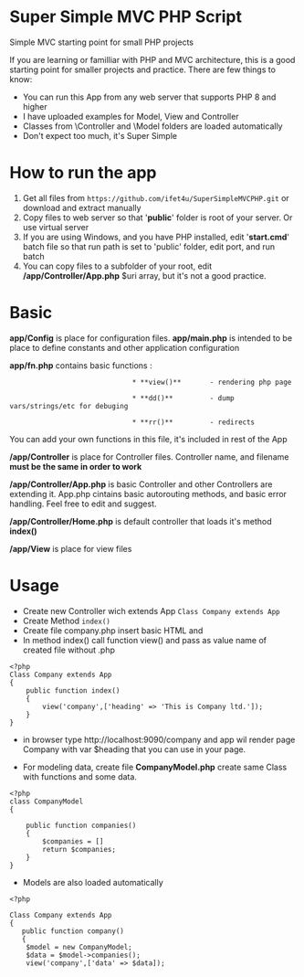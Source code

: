 
# Super Simple MVC PHP Script
Simple MVC starting point for small PHP projects

If you are learning or familliar with PHP and MVC architecture, this is a good starting point for smaller projects and practice. 
There are few things to know:
  * You can run this App from any web server that supports PHP 8 and higher
  * I have uploaded examples for Model, View and Controller
  * Classes from \Controller and \Model folders are loaded automatically
  * Don't expect too much, it's Super Simple

# How to run the app 
  1. Get all files from `https://github.com/ifet4u/SuperSimpleMVCPHP.git` or download and extract manually
  2. Copy files to web server so that '**public**' folder is root of your server. Or use virtual server 
  3. If you are using Windows, and you have PHP installed, edit '**start.cmd**' batch file so that run path is set to 'public' folder, edit port, and run batch 
  4. You can copy files to a subfolder of your root, edit **/app/Controller/App.php** $uri array, but it's not a good practice.

# Basic
  **app/Config** is place for configuration files.
  **app/main.php** is intended to be place to define constants and other application configuration
  
  **app/fn.php** contains basic functions :
  
                                  * **view()** 	     - rendering php page
                                  
                                  * **dd()**  	     - dump vars/strings/etc for debuging
                                 
                                  * **rr()**  	     - redirects
                                  
  You can add your own functions in this file, it's included in rest of the App
  
  **/app/Controller** is place for Controller files. Controller name, and filename **must be the same in order to work**
  
  **/app/Controller/App.php** is basic Controller and other Controllers are extending it. App.php cintains basic autorouting methods, and basic error handling. Feel free to edit and suggest.
  
  **/app/Controller/Home.php** is default controller that loads it's method **index()**
  
  **/app/View** is place for view files

  # Usage
   * Create new Controller wich extends App `Class Company extends App` 
   * Create Method `index()` 
   * Create file company.php insert basic HTML and 
   * In method index() call function view() and pass as value name of created file without .php 

    <?php
    Class Company extends App
    {
    	public function index()
    	{
    		view('company',['heading' => 'This is Company ltd.']);
    	}
    }
  * in browser type http://localhost:9090/company  and app wil render page Company with var $heading that you can use in your page.
  
  * For modeling data, create file **CompanyModel.php** create same Class with functions and some data.
```
<?php
class CompanyModel
{
	
	public function companies()
	{
		$companies = []
		return $companies;
	}
}
```

* Models are also loaded automatically
 
```
<?php

Class Company extends App
{
   public function company()
   {
	$model = new CompanyModel;
	$data = $model->companies();
  	view('company',['data' => $data]);

```
